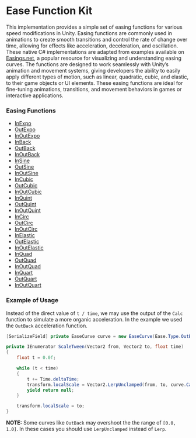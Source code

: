 # Ease Function Kit

This implementation provides a simple set of easing functions for various speed modifications in Unity. Easing functions are commonly used in animations to create smooth transitions and control the rate of change over time, allowing for effects like acceleration, deceleration, and oscillation. These native C# implementations are adapted from examples available on [Easings.net](https://easings.net/), a popular resource for visualizing and understanding easing curves. The functions are designed to work seamlessly with Unity’s animation and movement systems, giving developers the ability to easily apply different types of motion, such as linear, quadratic, cubic, and elastic, to their game objects or UI elements. These easing functions are ideal for fine-tuning animations, transitions, and movement behaviors in games or interactive applications.

### Easing Functions

- [InExpo](https://easings.net/#easeInExpo)
- [OutExpo](https://easings.net/#easeOutExpo)
- [InOutExpo](https://easings.net/#easeInOutExpo)
- [InBack](https://easings.net/#easeInBack)
- [OutBack](https://easings.net/#easeOutBack)
- [InOutBack](https://easings.net/#easeInOutBack)
- [InSine](https://easings.net/#easeInSine)
- [OutSine](https://easings.net/#easeOutSine)
- [InOutSine](https://easings.net/#easeInOutSine)
- [InCubic](https://easings.net/#easeInCubic)
- [OutCubic](https://easings.net/#easeOutCubic)
- [InOutCubic](https://easings.net/#easeInOutCubic)
- [InQuint](https://easings.net/#easeInQuint)
- [OutQuint](https://easings.net/#easeOutQuint)
- [InOutQuint](https://easings.net/#easeInOutQuint)
- [InCirc](https://easings.net/#easeInCirc)
- [OutCirc](https://easings.net/#easeOutCirc)
- [InOutCirc](https://easings.net/#easeInOutCirc)
- [InElastic](https://easings.net/#easeInElastic)
- [OutElastic](https://easings.net/#easeOutElastic)
- [InOutElastic](https://easings.net/#easeInOutElastic)
- [InQuad](https://easings.net/#easeInQuad)
- [OutQuad](https://easings.net/#easeOutQuad)
- [InOutQuad](https://easings.net/#easeInOutQuad)
- [InQuart](https://easings.net/#easeInQuart)
- [OutQuart](https://easings.net/#easeOutQuart)
- [InOutQuart](https://easings.net/#easeInOutQuart)

### Example of Usage
Instead of the direct value of `t / time`, we may use the output of the `Calc` function to simulate a more organic acceleration. In the example we used the `OutBack` acceleration function.
```cs
[SerializeField] private EaseCurve curve = new EaseCurve(Ease.Type.OutBack);

private IEnumerator ScaleTween(Vector2 from, Vector2 to, float time)
{
    float t = 0.0f;

    while (t < time)
    {
        t += Time.deltaTime;
        transform.localScale = Vector2.LerpUnclamped(from, to, curve.Calc(t / time));
        yield return null;
    }

    transform.localScale = to;
}
```
<b>NOTE:</b> Some curves like `OutBack` may overshoot the the range of `[0.0, 1.0]`. In these cases you should use `LerpUnclamped` instead of `Lerp`.
